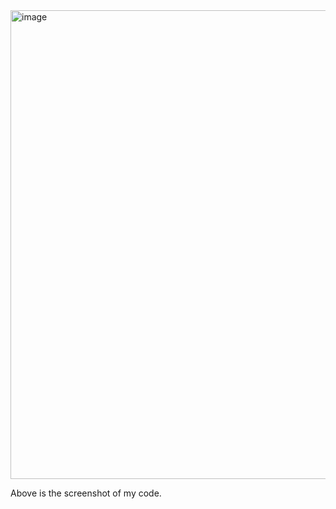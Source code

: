 <img width="750" alt="image" src="https://github.com/junyuelin/cse15l-lab-reports/assets/97243889/37b80618-2484-4f18-a39b-64028cdfe9ce">

Above is the screenshot of my code.
